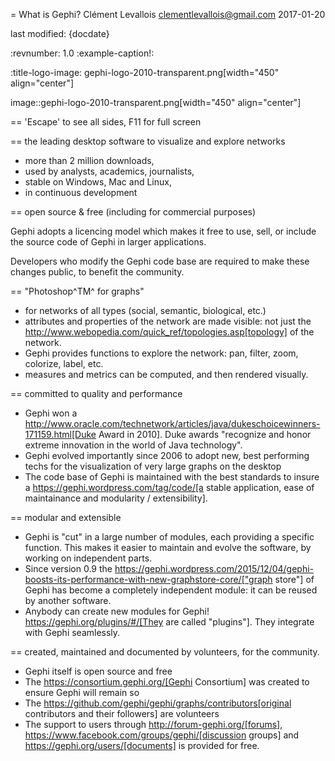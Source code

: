 = What is Gephi?
Clément Levallois <clementlevallois@gmail.com>
2017-01-20

last modified: {docdate}

:revnumber: 1.0
:example-caption!:

:title-logo-image: gephi-logo-2010-transparent.png[width="450" align="center"]

image::gephi-logo-2010-transparent.png[width="450" align="center"]

== 'Escape' to see all sides, F11 for full screen


== the leading desktop software to visualize and explore networks
- more than 2 million downloads,
- used by analysts, academics, journalists,
- stable on Windows, Mac and Linux,
- in continuous development



== open source & free (including for commercial purposes)

Gephi adopts a licencing model which makes it free to use, sell, or include the source code of Gephi in larger applications.

Developers who modify the Gephi code base are required to make these changes public, to benefit the community.



== "Photoshop^TM^ for graphs"

- for networks of all types (social, semantic, biological, etc.)
- attributes and properties of the network are made visible: not just the http://www.webopedia.com/quick_ref/topologies.asp[topology] of the network.
- Gephi provides functions to explore the network: pan, filter, zoom, colorize, label, etc.
- measures and metrics can be computed, and then rendered visually.



== committed to quality and performance

- Gephi won a http://www.oracle.com/technetwork/articles/java/dukeschoicewinners-171159.html[Duke Award in 2010]. Duke awards "recognize and honor extreme innovation in the world of Java technology".
- Gephi evolved importantly since 2006 to adopt new, best performing techs for the visualization of very large graphs on the desktop
- The code base of Gephi is maintained with the best standards to insure a https://gephi.wordpress.com/tag/code/[a stable application, ease of maintainance and modularity / extensibility].



== modular and extensible

- Gephi is "cut" in a large number of modules, each providing a specific function. This makes it easier to maintain and evolve the software, by working on independent parts.
- Since version 0.9 the https://gephi.wordpress.com/2015/12/04/gephi-boosts-its-performance-with-new-graphstore-core/["graph store"] of Gephi has become a completely independent module: it can be reused by another software.
- Anybody can create new modules for Gephi! https://gephi.org/plugins/#/[They are called "plugins"]. They integrate with Gephi seamlessly.


== created, maintained and documented by volunteers, for the community.

- Gephi itself is open source and free
- The https://consortium.gephi.org/[Gephi Consortium] was created to ensure Gephi will remain so
- The https://github.com/gephi/gephi/graphs/contributors[original contributors and their followers] are volunteers
- The support to users through http://forum-gephi.org/[forums], https://www.facebook.com/groups/gephi/[discussion groups] and https://gephi.org/users/[documents] is provided for free.
